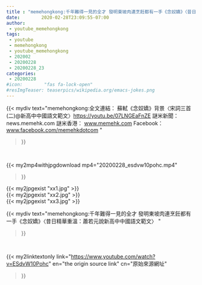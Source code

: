```yaml
---
title : "memehongkong:千年難得一見的全才 發明東坡肉連烹飪都有一手《念奴嬌》〈昔日精華重溫：蕭若元說新高中中國語文範文〉 "
date:        2020-02-28T23:09:55-07:00
author:
 - youtube_memehongkong
tags:
 - youtube
 - memehongkong
 - youtube_memehongkong
 - 202002
 - 20200228
 - 20200228_23
categories:
 - 20200228
#icon:        "fas fa-lock-open"
#resImgTeaser: teaserpics/wikipedia.org/emacs-jokes.png
---
```


{{< mydiv text="memehongkong:全文連結： 蘇軾《念奴嬌》背景〈宋詞三首(二)@新高中中國語文範文〉https://youtu.be/07LNGEaFnZE  謎米新聞：news.memehk.com 謎米香港： www.memehk.com Facebook：www.facebook.com/memehkdotcom "
>}}
<br>


{{< my2mp4withjpgdownload mp4="20200228_esdvw10pohc.mp4"
>}}

{{< my2jpgexist "xx1.jpg" >}}<br>
{{< my2jpgexist "xx2.jpg" >}}<br>
{{< my2jpgexist "xx3.jpg" >}}<br>



{{< mydiv text="memehongkong:千年難得一見的全才 發明東坡肉連烹飪都有一手《念奴嬌》〈昔日精華重溫：蕭若元說新高中中國語文範文〉 "
>}}
<br>

{{< my2linktextonly link="https://www.youtube.com/watch?v=ESdvW10Pohc"
en="the origin source link" cn="原始來源網址"
>}}


<br>

